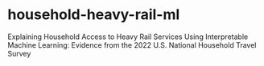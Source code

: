 # household-heavy-rail-ml

Explaining Household Access to Heavy Rail Services Using Interpretable Machine Learning: Evidence from the 2022 U.S. National Household Travel Survey
